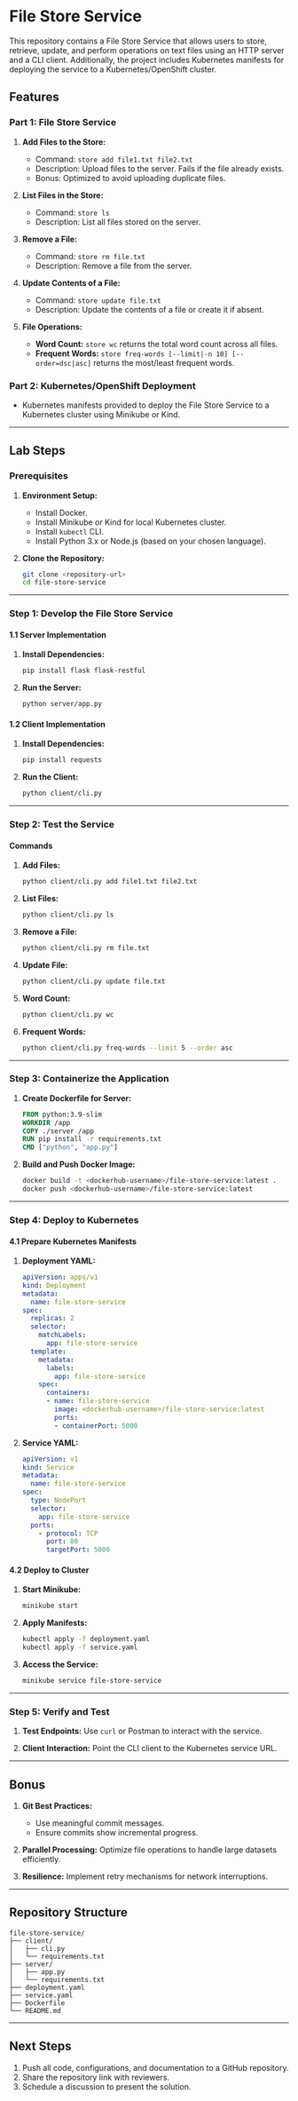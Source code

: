 # File Store Service

This repository contains a File Store Service that allows users to store, retrieve, update, and perform operations on text files using an HTTP server and a CLI client. Additionally, the project includes Kubernetes manifests for deploying the service to a Kubernetes/OpenShift cluster.

## Features

### Part 1: File Store Service

1. **Add Files to the Store:**
   - Command: `store add file1.txt file2.txt`
   - Description: Upload files to the server. Fails if the file already exists.
   - Bonus: Optimized to avoid uploading duplicate files.

2. **List Files in the Store:**
   - Command: `store ls`
   - Description: List all files stored on the server.

3. **Remove a File:**
   - Command: `store rm file.txt`
   - Description: Remove a file from the server.

4. **Update Contents of a File:**
   - Command: `store update file.txt`
   - Description: Update the contents of a file or create it if absent.

5. **File Operations:**
   - **Word Count:** `store wc` returns the total word count across all files.
   - **Frequent Words:** `store freq-words [--limit|-n 10] [--order=dsc|asc]` returns the most/least frequent words.

### Part 2: Kubernetes/OpenShift Deployment
- Kubernetes manifests provided to deploy the File Store Service to a Kubernetes cluster using Minikube or Kind.

---

## Lab Steps

### Prerequisites

1. **Environment Setup:**
   - Install Docker.
   - Install Minikube or Kind for local Kubernetes cluster.
   - Install `kubectl` CLI.
   - Install Python 3.x or Node.js (based on your chosen language).

2. **Clone the Repository:**
   ```bash
   git clone <repository-url>
   cd file-store-service
   ```

---

### Step 1: Develop the File Store Service

#### 1.1 Server Implementation

1. **Install Dependencies:**
   ```bash
   pip install flask flask-restful
   ```

2. **Run the Server:**
   ```bash
   python server/app.py
   ```

#### 1.2 Client Implementation

1. **Install Dependencies:**
   ```bash
   pip install requests
   ```

2. **Run the Client:**
   ```bash
   python client/cli.py
   ```

---

### Step 2: Test the Service

#### Commands

1. **Add Files:**
   ```bash
   python client/cli.py add file1.txt file2.txt
   ```

2. **List Files:**
   ```bash
   python client/cli.py ls
   ```

3. **Remove a File:**
   ```bash
   python client/cli.py rm file.txt
   ```

4. **Update File:**
   ```bash
   python client/cli.py update file.txt
   ```

5. **Word Count:**
   ```bash
   python client/cli.py wc
   ```

6. **Frequent Words:**
   ```bash
   python client/cli.py freq-words --limit 5 --order asc
   ```

---

### Step 3: Containerize the Application

1. **Create Dockerfile for Server:**
   ```dockerfile
   FROM python:3.9-slim
   WORKDIR /app
   COPY ./server /app
   RUN pip install -r requirements.txt
   CMD ["python", "app.py"]
   ```

2. **Build and Push Docker Image:**
   ```bash
   docker build -t <dockerhub-username>/file-store-service:latest .
   docker push <dockerhub-username>/file-store-service:latest
   ```

---

### Step 4: Deploy to Kubernetes

#### 4.1 Prepare Kubernetes Manifests

1. **Deployment YAML:**
   ```yaml
   apiVersion: apps/v1
   kind: Deployment
   metadata:
     name: file-store-service
   spec:
     replicas: 2
     selector:
       matchLabels:
         app: file-store-service
     template:
       metadata:
         labels:
           app: file-store-service
       spec:
         containers:
         - name: file-store-service
           image: <dockerhub-username>/file-store-service:latest
           ports:
           - containerPort: 5000
   ```

2. **Service YAML:**
   ```yaml
   apiVersion: v1
   kind: Service
   metadata:
     name: file-store-service
   spec:
     type: NodePort
     selector:
       app: file-store-service
     ports:
       - protocol: TCP
         port: 80
         targetPort: 5000
   ```

#### 4.2 Deploy to Cluster

1. **Start Minikube:**
   ```bash
   minikube start
   ```

2. **Apply Manifests:**
   ```bash
   kubectl apply -f deployment.yaml
   kubectl apply -f service.yaml
   ```

3. **Access the Service:**
   ```bash
   minikube service file-store-service
   ```

---

### Step 5: Verify and Test

1. **Test Endpoints:**
   Use `curl` or Postman to interact with the service.

2. **Client Interaction:**
   Point the CLI client to the Kubernetes service URL.

---

## Bonus

1. **Git Best Practices:**
   - Use meaningful commit messages.
   - Ensure commits show incremental progress.

2. **Parallel Processing:**
   Optimize file operations to handle large datasets efficiently.

3. **Resilience:**
   Implement retry mechanisms for network interruptions.

---

## Repository Structure

```
file-store-service/
├── client/
│   ├── cli.py
│   └── requirements.txt
├── server/
│   ├── app.py
│   └── requirements.txt
├── deployment.yaml
├── service.yaml
├── Dockerfile
└── README.md
```

---

## Next Steps

1. Push all code, configurations, and documentation to a GitHub repository.
2. Share the repository link with reviewers.
3. Schedule a discussion to present the solution.
